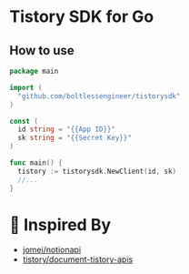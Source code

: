 # Tistory SDK for Go

## How to use

```go
package main

import (
  "github.com/boltlessengineer/tistorysdk"
)

const (
  id string = "{{App ID}}"
  sk string = "{{Secret Key}}"
)

func main() {
  tistory := tistorysdk.NewClient(id, sk)
  //...
}
```

# 💬 Inspired By

- [jomei/notionapi](https://github.com/jomei/notionapi)
- [tistory/document-tistory-apis](https://github.com/tistory/document-tistory-apis)
